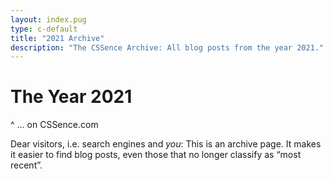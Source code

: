 ```yaml
---
layout: index.pug
type: c-default
title: "2021 Archive"
description: "The CSSence Archive: All blog posts from the year 2021."
---
```


# The Year 2021
^ … on CSSence.com

Dear visitors, i.e. search engines and _you_: This is an archive page.
It makes it easier to find blog posts, even those that no longer classify as “most recent”.

